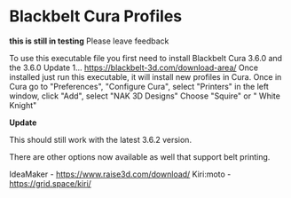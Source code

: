 # Blackbelt Cura Profiles

****this is still in testing****
Please leave feedback

To use this executable file you first need to install Blackbelt Cura 3.6.0 and the 3.6.0 Update 1...
https://blackbelt-3d.com/download-area/
Once installed just run this executable, it will install new profiles in Cura.
Once in Cura go to "Preferences", "Configure Cura", select "Printers" in the left window,
click "Add", select "NAK 3D Designs" 
Choose "Squire" or " White Knight"

****Update****

This should still work with the latest 3.6.2 version.


There are other options now available as well that support belt printing.

IdeaMaker - https://www.raise3d.com/download/
Kiri:moto - https://grid.space/kiri/

